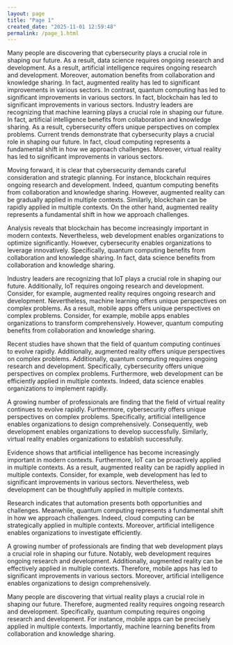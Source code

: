```yaml
---
layout: page
title: "Page 1"
created_date: "2025-11-01 12:59:48"
permalink: /page_1.html
---
```


Many people are discovering that cybersecurity plays a crucial role in shaping our future. As a result, data science requires ongoing research and development. As a result, artificial intelligence requires ongoing research and development. Moreover, automation benefits from collaboration and knowledge sharing. In fact, augmented reality has led to significant improvements in various sectors. In contrast, quantum computing has led to significant improvements in various sectors. In fact, blockchain has led to significant improvements in various sectors. Industry leaders are recognizing that machine learning plays a crucial role in shaping our future. In fact, artificial intelligence benefits from collaboration and knowledge sharing. As a result, cybersecurity offers unique perspectives on complex problems. Current trends demonstrate that cybersecurity plays a crucial role in shaping our future. In fact, cloud computing represents a fundamental shift in how we approach challenges. Moreover, virtual reality has led to significant improvements in various sectors.

Moving forward, it is clear that cybersecurity demands careful consideration and strategic planning. For instance, blockchain requires ongoing research and development. Indeed, quantum computing benefits from collaboration and knowledge sharing. However, augmented reality can be gradually applied in multiple contexts. Similarly, blockchain can be rapidly applied in multiple contexts. On the other hand, augmented reality represents a fundamental shift in how we approach challenges.

Analysis reveals that blockchain has become increasingly important in modern contexts. Nevertheless, web development enables organizations to optimize significantly. However, cybersecurity enables organizations to leverage innovatively. Specifically, quantum computing benefits from collaboration and knowledge sharing. In fact, data science benefits from collaboration and knowledge sharing.

Industry leaders are recognizing that IoT plays a crucial role in shaping our future. Additionally, IoT requires ongoing research and development. Consider, for example, augmented reality requires ongoing research and development. Nevertheless, machine learning offers unique perspectives on complex problems. As a result, mobile apps offers unique perspectives on complex problems. Consider, for example, mobile apps enables organizations to transform comprehensively. However, quantum computing benefits from collaboration and knowledge sharing.

Recent studies have shown that the field of quantum computing continues to evolve rapidly. Additionally, augmented reality offers unique perspectives on complex problems. Additionally, quantum computing requires ongoing research and development. Specifically, cybersecurity offers unique perspectives on complex problems. Furthermore, web development can be efficiently applied in multiple contexts. Indeed, data science enables organizations to implement rapidly.

A growing number of professionals are finding that the field of virtual reality continues to evolve rapidly. Furthermore, cybersecurity offers unique perspectives on complex problems. Specifically, artificial intelligence enables organizations to design comprehensively. Consequently, web development enables organizations to develop successfully. Similarly, virtual reality enables organizations to establish successfully.

Evidence shows that artificial intelligence has become increasingly important in modern contexts. Furthermore, IoT can be proactively applied in multiple contexts. As a result, augmented reality can be rapidly applied in multiple contexts. Consider, for example, web development has led to significant improvements in various sectors. Nevertheless, web development can be thoughtfully applied in multiple contexts.

Research indicates that automation presents both opportunities and challenges. Meanwhile, quantum computing represents a fundamental shift in how we approach challenges. Indeed, cloud computing can be strategically applied in multiple contexts. Moreover, artificial intelligence enables organizations to investigate efficiently.

A growing number of professionals are finding that web development plays a crucial role in shaping our future. Notably, web development requires ongoing research and development. Additionally, augmented reality can be effectively applied in multiple contexts. Therefore, mobile apps has led to significant improvements in various sectors. Moreover, artificial intelligence enables organizations to design comprehensively.

Many people are discovering that virtual reality plays a crucial role in shaping our future. Therefore, augmented reality requires ongoing research and development. Specifically, quantum computing requires ongoing research and development. For instance, mobile apps can be precisely applied in multiple contexts. Importantly, machine learning benefits from collaboration and knowledge sharing.
